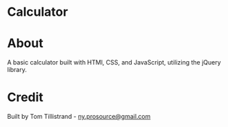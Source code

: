 # Calculator

# About

A basic calculator built with HTMl, CSS, and JavaScript, utilizing the jQuery library.

# Credit

Built by Tom Tillistrand - ny.prosource@gmail.com
